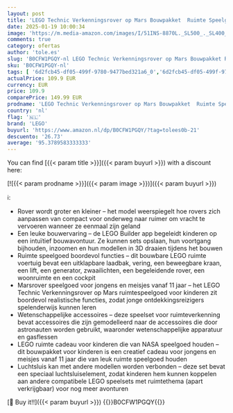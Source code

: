 ```yaml
---
layout: post
title: 'LEGO Technic Verkenningsrover op Mars Bouwpakket  Ruimte Speelgoed voor Kinderen  Cadeau voor Jongens en Meisjes  Alle Tieners vanaf 11 jaar  Leuke Set Geïnspireerd op NASA 42180'
date: 2025-01-19 10:00:34
image: 'https://m.media-amazon.com/images/I/51INS-8870L._SL500_._SL400_.jpg'
comments: true
category: ofertas
author: 'tole.es'
slug: 'B0CFW1PGQY-nl LEGO Technic Verkenningsrover op Mars Bouwpakket Ruimte...'
sku: 'B0CFW1PGQY-nl'
tags: [ '6d2fcb45-df05-499f-9780-9477bed321a6_0','6d2fcb45-df05-499f-9780-9477bed321a6_501','6d2fcb45-df05-499f-9780-9477bed321a6_8801','Arborist Merchandising Root','Bouw- & constructiespeelgoed','Educatief speelgoed','Lego','STEM','Self Service','Special Features Stores','Speelgoed & spellen','Speelgoedbouwsets','lego','🇳🇱', ]
actualPrice: 109.9 EUR
currency: EUR
price: 109.9
comparePrice: 149.99 EUR
prodname: 'LEGO Technic Verkenningsrover op Mars Bouwpakket  Ruimte Speelgoed voor Kinderen  Cadeau voor Jongens en Meisjes  Alle Tieners vanaf 11 jaar  Leuke Set Geïnspireerd op NASA 42180'
country: 'nl'
flag: '🇳🇱'
brand: 'LEGO'
buyurl: 'https://www.amazon.nl/dp/B0CFW1PGQY/?tag=tolees0b-21'
descuento: '26.73'
average: '95.3789583333333'
---
```


You can find [{{< param title >}}]({{< param buyurl >}}) with a discount here:

[![{{< param prodname >}}]({{< param image >}})]({{< param buyurl >}})

ℹ️:

- Rover wordt groter en kleiner – het model weerspiegelt hoe rovers zich aanpassen van compact voor onderweg naar ruimer om vracht te vervoeren wanneer ze eenmaal zijn geland
- Een leuke bouwervaring – de LEGO Builder app begeleidt kinderen op een intuïtief bouwavontuur. Ze kunnen sets opslaan, hun voortgang bijhouden, inzoomen en hun modellen in 3D draaien tijdens het bouwen
- Ruimte speelgoed boordevol functies – dit bouwbare LEGO ruimte voertuig bevat een uitklapbare laadbak, vering, een beweegbare kraan, een lift, een generator, zwaailichten, een begeleidende rover, een woonruimte en een cockpit
- Marsrover speelgoed voor jongens en meisjes vanaf 11 jaar – het LEGO Technic Verkenningsrover op Mars ruimtespeelgoed voor kinderen zit boordevol realistische functies, zodat jonge ontdekkingsreizigers spelenderwijs kunnen leren
- Wetenschappelijke accessoires – deze speelset voor ruimteverkenning bevat accessoires die zijn gemodelleerd naar de accessoires die door astronauten worden gebruikt, waaronder wetenschappelijke apparatuur en gasflessen
- LEGO ruimte cadeau voor kinderen die van NASA speelgoed houden – dit bouwpakket voor kinderen is een creatief cadeau voor jongens en meisjes vanaf 11 jaar die van leuk ruimte speelgoed houden
- Luchtsluis kan met andere modellen worden verbonden – deze set bevat een speciaal luchtsluiselement, zodat kinderen hem kunnen koppelen aan andere compatibele LEGO speelsets met ruimtethema (apart verkrijgbaar) voor nog meer avonturen

[🛒 Buy it!!]({{< param buyurl >}})
{{<world>}}B0CFW1PGQY{{</world>}}
